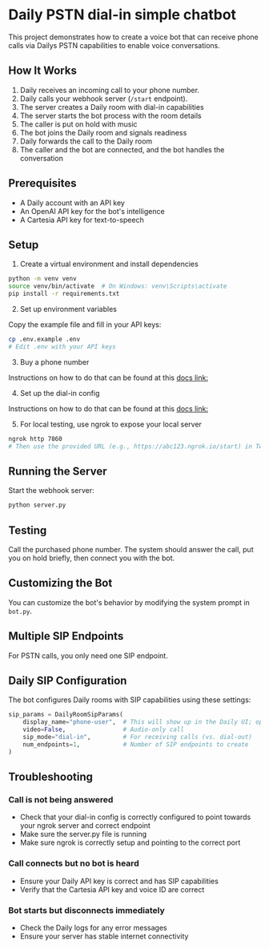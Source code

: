 <!-- @format -->

# Daily PSTN dial-in simple chatbot

This project demonstrates how to create a voice bot that can receive phone calls via Dailys PSTN capabilities to enable voice conversations.

## How It Works

1. Daily receives an incoming call to your phone number.
2. Daily calls your webhook server (`/start` endpoint).
3. The server creates a Daily room with dial-in capabilities
4. The server starts the bot process with the room details
5. The caller is put on hold with music
6. The bot joins the Daily room and signals readiness
7. Daily forwards the call to the Daily room
8. The caller and the bot are connected, and the bot handles the conversation

## Prerequisites

- A Daily account with an API key
- An OpenAI API key for the bot's intelligence
- A Cartesia API key for text-to-speech

## Setup

1. Create a virtual environment and install dependencies

```bash
python -m venv venv
source venv/bin/activate  # On Windows: venv\Scripts\activate
pip install -r requirements.txt
```

2. Set up environment variables

Copy the example file and fill in your API keys:

```bash
cp .env.example .env
# Edit .env with your API keys
```

3. Buy a phone number

Instructions on how to do that can be found at this [docs link:](https://docs.daily.co/reference/rest-api/phone-numbers/buy-phone-number)

4. Set up the dial-in config

Instructions on how to do that can be found at this [docs link:](https://docs.daily.co/reference/rest-api/domainDialinConfig)

5. For local testing, use ngrok to expose your local server

```bash
ngrok http 7860
# Then use the provided URL (e.g., https://abc123.ngrok.io/start) in Twilio
```

## Running the Server

Start the webhook server:

```bash
python server.py
```

## Testing

Call the purchased phone number. The system should answer the call, put you on hold briefly, then connect you with the bot.

## Customizing the Bot

You can customize the bot's behavior by modifying the system prompt in `bot.py`.

## Multiple SIP Endpoints

For PSTN calls, you only need one SIP endpoint.

## Daily SIP Configuration

The bot configures Daily rooms with SIP capabilities using these settings:

```python
sip_params = DailyRoomSipParams(
    display_name="phone-user",  # This will show up in the Daily UI; optional display the dialer's number
    video=False,                # Audio-only call
    sip_mode="dial-in",         # For receiving calls (vs. dial-out)
    num_endpoints=1,            # Number of SIP endpoints to create
)
```

## Troubleshooting

### Call is not being answered

- Check that your dial-in config is correctly configured to point towards your ngrok server and correct endpoint
- Make sure the server.py file is running
- Make sure ngrok is correctly setup and pointing to the correct port

### Call connects but no bot is heard

- Ensure your Daily API key is correct and has SIP capabilities
- Verify that the Cartesia API key and voice ID are correct

### Bot starts but disconnects immediately

- Check the Daily logs for any error messages
- Ensure your server has stable internet connectivity
